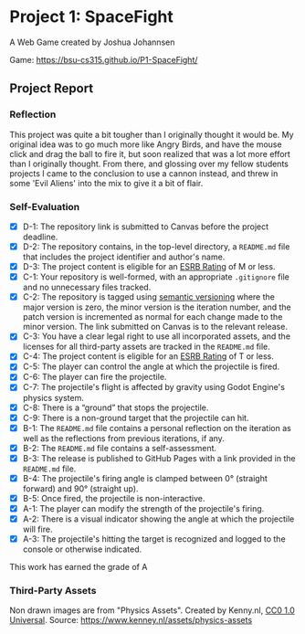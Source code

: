 # Project 1: SpaceFight
A Web Game created by Joshua Johannsen

Game: https://bsu-cs315.github.io/P1-SpaceFight/

## Project Report

### Reflection
This project was quite a bit tougher than I originally thought it would be. My original idea was to go much more like Angry Birds, and have the mouse click and drag the ball to fire it, but soon realized that was a lot more effort than I originally thought. From there, and glossing over my fellow students projects I came to the conclusion to use a cannon instead, and threw in some 'Evil Aliens' into the mix to give it a bit of flair.

### Self-Evaluation
- [x] D-1: The repository link is submitted to Canvas before the project deadline.
- [x] D-2: The repository contains, in the top-level directory, a <code>README.md</code> file that includes the project identifier and author's name.
- [x] D-3: The project content is eligible for an <a href="https://www.esrb.org/ratings-guide/">ESRB Rating</a> of M or less.
- [x] C-1: Your repository is well-formed, with an appropriate <code>.gitignore</code> file and no unnecessary files tracked.
- [x] C-2: The repository is tagged using <a href="https://semver.org/">semantic versioning</a> where the major version is zero, the minor version is the iteration number, and the patch version is incremented as normal for each change made to the minor version. The link submitted on Canvas is to the relevant release.
- [x] C-3: You have a clear legal right to use all incorporated assets, and the licenses for all third-party assets are tracked in the <code>README.md</code> file.
- [x] C-4: The project content is eligible for an <a href="https://www.esrb.org/ratings-guide/">ESRB Rating</a> of T or less.
- [x] C-5: The player can control the angle at which the projectile is fired.
- [x] C-6: The player can fire the projectile.
- [x] C-7: The projectile's flight is affected by gravity using Godot Engine's physics system.
- [x] C-8: There is a &ldquo;ground&rdquo; that stops the projectile.
- [x] C-9: There is a non-ground target that the projectile can hit.
- [x] B-1: The <code>README.md</code> file contains a personal reflection on the iteration as well as the reflections from previous iterations, if any.
- [x] B-2: The <code>README.md</code> file contains a self-assessment.
- [x] B-3: The release is published to GitHub Pages with a link provided in the <code>README.md</code> file.
- [x] B-4: The projectile's firing angle is clamped between 0&deg; (straight forward) and 90&deg; (straight up).
- [x] B-5: Once fired, the projectile is non-interactive.
- [x] A-1: The player can modify the strength of the projectile's firing.
- [x] A-2: There is a visual indicator showing the angle at which the projectile will fire.
- [x] A-3: The projectile's hitting the target is recognized and logged to the console or otherwise indicated.

This work has earned the grade of A

### Third-Party Assets
Non drawn images are from "Physics Assets". Created by Kenny.nl, [CC0 1.0 Universal](https://creativecommons.ord/publicdomain/zero/1.0). Source: https://www.kenney.nl/assets/physics-assets
